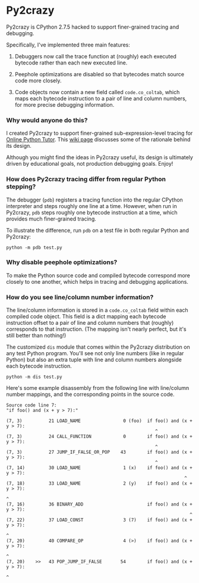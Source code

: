 Py2crazy
========

Py2crazy is CPython 2.7.5 hacked to support finer-grained tracing and
debugging.

Specifically, I've implemented three main features:

1. Debuggers now call the trace function at (roughly) each executed
bytecode rather than each new executed line.

2. Peephole optimizations are disabled so that bytecodes match source
code more closely.

3. Code objects now contain a new field called `code.co_coltab`, which
maps each bytecode instruction to a pair of line and column numbers, for
more precise debugging information.


### Why would anyone do this?

I created Py2crazy to support finer-grained sub-expression-level tracing
for [Online Python Tutor](http://pythontutor.com). This [wiki
page](https://github.com/pgbovine/OnlinePythonTutor/blob/master/v3/docs/project-ideas.md#hack-cpython-to-enable-sub-expression-level-tracing)
discusses some of the rationale behind its design.

Although you might find the ideas in Py2crazy useful, its design is
ultimately driven by educational goals, not production debugging goals.
Enjoy!


### How does Py2crazy tracing differ from regular Python stepping?

The debugger (`pdb`) registers a tracing function into the regular
CPython interpreter and steps roughly one line at a time. However, when
run in Py2crazy, `pdb` steps roughly one bytecode instruction at a time,
which provides much finer-grained tracing.

To illustrate the difference, run `pdb` on a test file in both regular
Python and Py2crazy:

    python -m pdb test.py


### Why disable peephole optimizations?

To make the Python source code and compiled bytecode correspond more
closely to one another, which helps in tracing and debugging
applications.


### How do you see line/column number information?

The line/column information is stored in a `code.co_coltab` field within
each compiled code object. This field is a dict mapping each bytecode
instruction offset to a pair of line and column numbers that (roughly)
corresponds to that instruction. (The mapping isn't nearly perfect, but
it's still better than nothing!)

The customized `dis` module that comes within the Py2crazy distribution
on any test Python program. You'll see not only line numbers (like in
regular Python) but also an extra tuple with line and column numbers
alongside each bytecode instruction.

    python -m dis test.py

Here's some example disassembly from the following line with line/column
number mappings, and the corresponding points in the source code.

    Source code line 7:
    "if foo() and (x + y > 7):"

    (7, 3)          21 LOAD_NAME                0 (foo)  if foo() and (x + y > 7):
                                                            ^
    (7, 3)          24 CALL_FUNCTION            0        if foo() and (x + y > 7):
                                                            ^
    (7, 3)          27 JUMP_IF_FALSE_OR_POP    43        if foo() and (x + y > 7):
                                                            ^
    (7, 14)         30 LOAD_NAME                1 (x)    if foo() and (x + y > 7):
                                                                       ^
    (7, 18)         33 LOAD_NAME                2 (y)    if foo() and (x + y > 7):
                                                                           ^
    (7, 16)         36 BINARY_ADD                        if foo() and (x + y > 7):
                                                                         ^
    (7, 22)         37 LOAD_CONST               3 (7)    if foo() and (x + y > 7):
                                                                               ^
    (7, 20)         40 COMPARE_OP               4 (>)    if foo() and (x + y > 7):
                                                                             ^
    (7, 20)    >>   43 POP_JUMP_IF_FALSE       54        if foo() and (x + y > 7):
                                                                             ^


